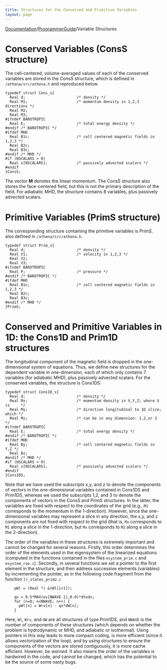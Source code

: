 ```yaml
---
title: Structures for the Conserved and Primitive Variables
layout: page
---
```


[Documentation]({{site.baseurl}}/AthenaDocs)/[ProgrammerGuide]({{site.baseurl}}/AthenaDocsPG)/Variable Structures

Conserved Variables (ConsS structure)
====================================

The cell-centered, volume-averaged values of each of the
conserved variables are stored in the *ConsS* structure, which is defined in `/athena/src/athena.h` and
reproduced below.

	typedef struct Cons_s{
	  Real d;                       /* density */
	  Real M1;                      /* momentum density in 1,2,3 directions */
	  Real M2;
	  Real M3;
	#ifndef BAROTROPIC
	  Real E;                       /* total energy density */
	#endif /* BAROTROPIC */
	#ifdef MHD
	  Real B1c;                     /* cell centered magnetic fields in 1,2,3 */
	  Real B2c;
	  Real B3c;
	#endif /* MHD */
	#if (NSCALARS > 0)
	  Real s[NSCALARS];             /* passively advected scalars */
	#endif
	}ConsS;


The vector **M** denotes the linear momentum.  The ConsS structure also stores the face-centered field, but this is
not the primary description of the field.  For adiabatic MHD, the structure contains 8 variables, plus passively advected scalars.

Primitive Variables (PrimS structure)
====================================

The corresponding structure containing the primitive variables is *PrimS*,
also defined in `/athena/src/athena.h`.

	typedef struct Prim_s{
	  Real d;                       /* density */
	  Real V1;                      /* velocity in 1,2,3 */
	  Real V2;
	  Real V3;
	#ifndef BAROTROPIC
	  Real P;                       /* pressure */
	#endif /* BAROTROPIC */
	#ifdef MHD
	  Real B1c;                     /* cell centered magnetic fields in 1,2,3 */
	  Real B2c;
	  Real B3c;
	#endif /* MHD */
	}PrimS;


Conserved and Primitive Variables in 1D: the Cons1D and Prim1D structures
=========================================================================

The longitudinal component of the magnetic field is dropped in the one-dimensional
system of equations.  Thus, we define new structures for the dependent variable
in one-dimension, each of which only contains 7 variables (for adiabatic MHD), plus passively advected scalars.
For the conserved variables, the structure is Cons1DS:

	typedef struct Cons1D_s{
	  Real d;                       /* density */
	  Real Mx;                      /* momentum density in X,Y,Z; where X is     */
	  Real My;                      /* direction longitudinal to 1D slice; which */
	  Real Mz;                      /* can be in any dimension: 1,2,or 3         */
	#ifndef BAROTROPIC
	  Real E;                       /* total energy density */
	#endif /* BAROTROPIC */
	#ifdef MHD
	  Real By;                      /* cell centered magnetic fields in Y,Z */
	  Real Bz;
	#endif /* MHD */
	#if (NSCALARS > 0)
	  Real s[NSCALARS];             /* passively advected scalars */
	#endif
	}Cons1DS;

Note that we have used the subscripts x,y, and z to denote the components
of vectors in the one-dimensional variables contained in Cons1DS and
Prim1DS, whereas we used the subscripts 1,2, and 3 to denote the components
of vectors in the ConsS and PrimS structures.  In the latter, the variables
are fixed with respect to the coordinates of the grid (e.g., `M1`
corresponds to the momentum in the 1-direction).  However, since the
one-dimensional variables may represent a slice in any direction, the
x,y, and z components are not fixed with respect to the grid (that is,
`Mx` corresponds to `M1` along a slice in the 1-direction,
but `Mx` corresponds to `M2` along a slice in the 2-direction).

The order of the variables in these structures is
extremely important and
cannot be changed for several reasons.  Firstly, this order determines the
order of the elements used in the eigensystem of the linearized equations
(computed in the functions contained in the files `esystem_prim.c`
and `esystem_roe.c`).  Secondly, in several functions we set a
pointer to the first element in the structure, and then address successive
elements (variables) by incrementing the pointer, as in the
following code fragment from the function `lr_states_prim2.c`

	    pWl = (Real *) &(Wl[i+1]);
	
	    qx = 0.5*MAX(ev[NWAVE-1],0.0)*dtodx;
	    for (n=0; n<NWAVE; n++) {
	      pWl[n] = Wrv[n] - qx*dW[n];
	    }

Here, `Wl`, `Wrv`, and `dW` are all structures of type Prim1DS,
and `NWAVE` is the number of components of these structures (which
depends on whether the problem is hydrodynamic or MHD, and adiabatic or
isothermal).  Using pointers in this way leads to more compact coding,
is more efficient (since it allows vectorization of the loop), and by
using structures to ensure the components of the vectors are stored
contiguously, it is more cache efficient.  However, *be warned*.
It also means the order of the variables is hardwired in the code,
and cannot be changed, which has the potential to be the source of some
nasty bugs.

